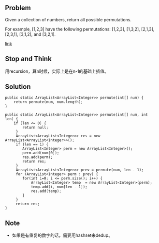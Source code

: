 ## Problem

Given a collection of numbers, return all possible permutations.

For example,
[1,2,3] have the following permutations:
[1,2,3], [1,3,2], [2,1,3], [2,3,1], [3,1,2], and [3,2,1].

[link](http://leetcode.com/onlinejudge#question_46)


## Stop and Think

用recursion，算n时候，实际上是在n-1的基础上插值。


## Solution

    public static ArrayList<ArrayList<Integer>> permute(int[] num) {
    	return permute(num, num.length);
    }

    public static ArrayList<ArrayList<Integer>> permute(int[] num, int len) {
    	if (len <= 0) {
		 	return null;
		 }
		 ArrayList<ArrayList<Integer>> res = new ArrayList<ArrayList<Integer>>();
		 if (len == 1) {
		 	ArrayList<Integer> perm = new ArrayList<Integer>();
		 	perm.add(num[0]);
		 	res.add(perm);
		 	return res;
		 }
		 ArrayList<ArrayList<Integer>> prev = permute(num, len - 1);       
		 for (ArrayList<Integer> perm : prev) {
		 	for(int i=0; i <= perm.size(); i++) {
		 		ArrayList<Integer> temp  = new ArrayList<Integer>(perm);
		 		temp.add(i, num[len - 1]);
		 		res.add(temp);
		 	}
		 }
		 return res;
    }

## Note

- 如果是有重复的数字的话，需要用hashset来dedup。